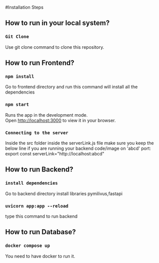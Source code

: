 #Installation Steps

## How to run in your local system?

### `Git Clone`
Use git clone command to clone this repository.

## How to run Frontend?

### `npm install`
Go to frontend directory and run this command will install all the dependencies

### `npm start`
Runs the app in the development mode.\
Open [http://localhost:3000](http://localhost:3000) to view it in your browser.

### `Connecting to the server`
Inside the src folder inside the serverLink.js file make sure you keep the below line if you are running your backend code/image on 'abcd' port: 
export const serverLink="http://localhost:abcd"

## How to run Backend?

### `install dependencies`
Go to backend directory install libraries pymilivus,fastapi

### `uvicorn app:app --reload`
type this command to run backend

## How to run Database?

### `docker compose up`
You need to have docker to run it.